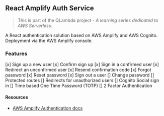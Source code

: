 ## React Amplify Auth Service

> This is part of the QLambda project - _A learning series dedicated to AWS Serverless_.

A React authentication solution based on AWS Amplify and AWS Cognito.
Deployment via the AWS Amplify console.

### Features

[x] Sign up a new user
[x] Confirm sign up
[x] Sign in a confirmed user
[x] Redirect an unconfirmed user
[x] Resend confirmation code
[x] Forgot password
[x] Reset password
[x] Sign out a user
[] Change password
[] Protected routes
[] Redirects for unauthorized users
[] Cognito Social sign in
[] Time based One Time Password (TOTP)
[] 2 Factor Authentication

#### Resources

- [AWS Amplify Authentication docs](https://aws-amplify.github.io/docs/js/authentication)
